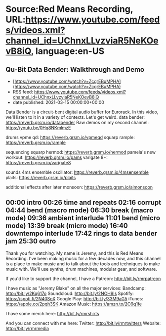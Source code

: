 # Source:Red Means Recording, URL:https://www.youtube.com/feeds/videos.xml?channel_id=UChnxLLvzviaR5NeKOevB8iQ, language:en-US

## Qu-Bit Data Bender: Walkthrough and Demo
 - [https://www.youtube.com/watch?v=ZcgrEBuMPHA](https://www.youtube.com/watch?v=ZcgrEBuMPHA)
 - RSS feed: https://www.youtube.com/feeds/videos.xml?channel_id=UChnxLLvzviaR5NeKOevB8iQ
 - date published: 2021-03-15 00:00:00+00:00

Data Bender is a circuit-bent digital audio buffer for Eurorack. In this video, we'll listen to it in a variety of contexts. Let's get weird.
data bender: https://reverb.grsm.io/databender
Raw demos on my second channel: https://youtu.be/0Hq8NKmlmzE

drums
vpme qd: https://reverb.grsm.io/vpmeqd
squarp rample: https://reverb.grsm.io/rample

sequencing
squarp hermod: https://reverb.grsm.io/hermod
pamela's new workout: https://reverb.grsm.io/pams
varigate 8+: https://reverb.grsm.io/varigate8

sounds
4ms ensemble oscillator: https://reverb.grsm.io/4msensemble
plaits: https://reverb.grsm.io/plaits

additional effects
after later monsoon: https://reverb.grsm.io/almonsoon

00:00 intro
00:26 time and repeats
02:16 corrupt
04:44 bend (macro mode)
06:30 break (macro mode)
09:36 ambient interlude
11:01 bend (micro mode)
13:39 break (micro mode)
16:40 downtempo interlude
17:42 rings to data bender jam
25:30 outro
------------------------------------
Thank you for watching. My name is Jeremy, and this is Red Means Recording. I've been making music for a few decades now, and this channel is a place to make music and to talk about the tools and techniques to make music with. We'll use synths, drum machines, modular gear, and software. 

If you'd like to support the channel, I have a Patreon:  http://bit.ly/rmrpatreon

I have music as "Jeremy Blake" on all the major services: 
Bandcamp: http://bit.ly/2Kq617o
Soundcloud: http://bit.ly/2NOH9Is
Spotify: https://spoti.fi/2N40SoX
Google Play: http://bit.ly/33M9aG5
iTunes: https://apple.co/2pqh3SK
Amazon Music: https://amzn.to/2O9q1fe

I have some merch here: http://bit.ly/rmrshirts

And you can connect with me here: 
Twitter: http://bit.ly/rmrtwitters
Website: http://bit.ly/rmrmedia

